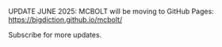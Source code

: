 UPDATE JUNE 2025: MCBOLT will be moving to GitHub Pages: https://bigdiction.github.io/mcbolt/ 

Subscribe for more updates. 

